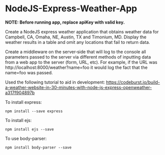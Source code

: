 # NodeJS-Express-Weather-App

**NOTE: Before running app, replace apiKey with valid key.**

Create a NodeJS express weather application that obtains weather data for Campbell, CA, Omaha, NE, Austin, TX and Timonium, MD. Display the weather results in a table and omit any locations that fail to return data.

Create a middleware on the server‐side that will log to the console all parameters passed to the server via different methods of inputting data from a web app to the server (form, URL, etc). For example, if the URL was http://localhost:8000/weather?name=foo it would log the fact that the name=foo was passed.

Used the following tutorial to aid in development:
https://codeburst.io/build-a-weather-website-in-30-minutes-with-node-js-express-openweather-a317f904897b

To install express:
<pre><code>npm install --save express</code></pre>

To install ejs:
<pre><code>npm install ejs --save</code></pre>

To use body-parser:
<pre><code>npm install body-parser --save</code></pre>

